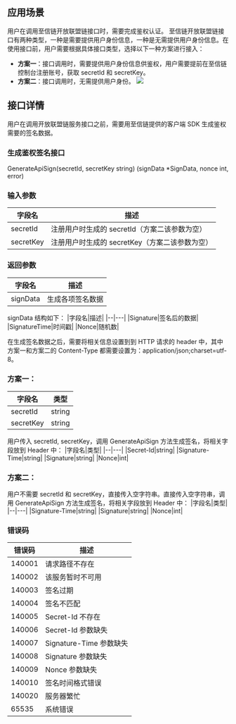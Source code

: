 ## 应用场景
用户在调用至信链开放联盟链接口时，需要完成鉴权认证。
至信链开放联盟链接口有两种类型，一种是需要提供用户身份信息，一种是无需提供用户身份信息。在使用接口前，用户需要根据具体接口类型，选择以下一种方案进行接入：
- **方案一**：接口调用时，需要提供用户身份信息供鉴权，用户需要提前在至信链控制台注册账号，获取 secretId 和 secretKey。
- **方案二**：接口调用时，无需提供用户身份。
![](https://qcloudimg.tencent-cloud.cn/raw/3d6d76661d6da7b69bd67c899a97bbfb.png)

## 接口详情
用户在调用开放联盟链服务接口之前，需要用至信链提供的客户端 SDK 生成鉴权需要的签名数据。

### 生成鉴权签名接口 
GenerateApiSign(secretId, secretKey string) (signData *SignData, nonce int, error)

### 输入参数
|字段名|描述|
|--|---|
|secretId|注册用户时生成的 secretId（方案二该参数为空）|
|secretKey|注册用户时生成的 secretKey（方案二该参数为空）|

### 返回参数
|字段名|描述|
|--|---|
|signData|生成各项签名数据|

signData 结构如下：
|字段名|描述|
|--|---|
|Signature|签名后的数据|
|SignatureTime|时间戳|
|Nonce|随机数|

在生成签名数据之后，需要将相关信息设置到到 HTTP 请求的 header 中，其中方案一和方案二的 Content-Type 都需要设置为：application/json;charset=utf-8。

### 方案一：
|字段名|类型|
|--|---|
|secretId|string|
|secretKey|string|

用户传入 secretId, secretKey，调用 GenerateApiSign 方法生成签名，将相关字段放到 Header 中：
|字段名|类型|
|--|---|
|Secret-Id|string|
|Signature-Time|string|
|Signature|string|
|Nonce|int|  

### 方案二：
用户不需要 secretId 和 secretKey，直接传入空字符串。直接传入空字符串，调用 GenerateApiSign 方法生成签名，将相关字段放到 Header 中：
|字段名|类型|
|--|---|
|Signature-Time|string|
|Signature|string|
|Nonce|int|

### 错误码
|错误码|描述|
|--|---|
|140001|请求路径不存在|
|140002|该服务暂时不可用|
|140003|签名过期|
|140004|签名不匹配|
|140005|Secret-Id 不存在|
|140006|Secret-Id 参数缺失|
|140007|Signature-Time 参数缺失|
|140008|Signature 参数缺失|
|140009|Nonce 参数缺失|
|140010|签名时间格式错误|
|140020|服务器繁忙|
|65535|系统错误|
